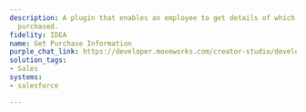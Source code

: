 ```yaml
---
description: A plugin that enables an employee to get details of which SKUs a customer
  purchased.
fidelity: IDEA
name: Get Purchase Information
purple_chat_link: https://developer.moveworks.com/creator-studio/developer-tools/purple-chat?purple_chat_v1=%7B%22messages%22%3A%5B%7B%22from%22%3A%22USER%22%2C%22text%22%3A%22Which+SKUs+has+IntelliFresh+purchased%3F%22%7D%2C%7B%22from%22%3A%22ANNOTATION%22%2C%22text%22%3A%22%3Cp%3ESearches+Salesforce+for+customer+purchase+details%3C%2Fp%3E%22%7D%2C%7B%22from%22%3A%22BOT%22%2C%22text%22%3A%22%3Cp%3EI+found+purchase+details+for+IntelliFresh.%3Cbr%3E%3C%2Fp%3E%22%2C%22cards%22%3A%5B%7B%22title%22%3A%22%3Cp%3EPurchase+Order+1%3A%3Cbr%3E%3C%2Fp%3E%22%2C%22text%22%3A%22%3Cp%3E%3Cb%3ESKU%3A+%3C%2Fb%3ESaaS-001%3Cbr%3E%3Cb%3EProduct+Name%3A+%3C%2Fb%3ECloud+Storage+Pro%3Cbr%3E%3Cb%3ESeats%3A+%3C%2Fb%3E50%3Cbr%3E%3Cb%3ERenewal+Date%3A+%3C%2Fb%3E2023-12-10%3Cbr%3E%3C%2Fp%3E%22%7D%2C%7B%22title%22%3A%22%3Cp%3EPurchase+Order+2%3A%3Cbr%3E%3C%2Fp%3E%22%2C%22text%22%3A%22%3Cp%3E%3Cb%3ESKU%3A+%3C%2Fb%3ESaaS-002%3Cbr%3E%3Cb%3EProduct+Name%3A+%3C%2Fb%3EProject+Management+Suite%3Cbr%3E%3Cb%3ESeats%3A+%3C%2Fb%3E30%3Cbr%3E%3Cb%3ERenewal+Date%3A+%3C%2Fb%3E2024-01-15%3Cbr%3E%3C%2Fp%3E%22%7D%5D%7D%5D%2C%22settings%22%3A%7B%22colorStyle%22%3A%22LIGHT%22%2C%22startTime%22%3A%2211%3A43%2BAM%22%2C%22defaultPerson%22%3A%22GWEN%22%2C%22editable%22%3Atrue%2C%22botName%22%3A%22%22%2C%22botImageUrl%22%3A%22%22%7D%7D
solution_tags:
- Sales
systems:
- salesforce

---
```

